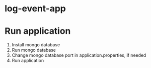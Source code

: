 # log-event-app

# Run application
1. Install mongo database 
2. Run mongo database
3. Change mongo database port in application.properties, if needed
4. Run application  
